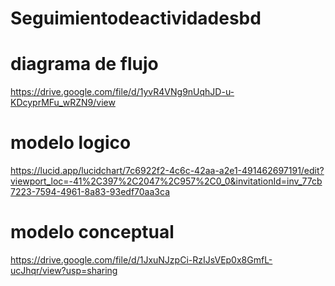 # Seguimientodeactividadesbd
# diagrama de flujo
https://drive.google.com/file/d/1yvR4VNg9nUqhJD-u-KDcyprMFu_wRZN9/view
# modelo logico
https://lucid.app/lucidchart/7c6922f2-4c6c-42aa-a2e1-491462697191/edit?viewport_loc=-41%2C397%2C2047%2C957%2C0_0&invitationId=inv_77cb7223-7594-4961-8a83-93edf70aa3ca
# modelo conceptual
https://drive.google.com/file/d/1JxuNJzpCi-RzIJsVEp0x8GmfL-ucJhqr/view?usp=sharing
